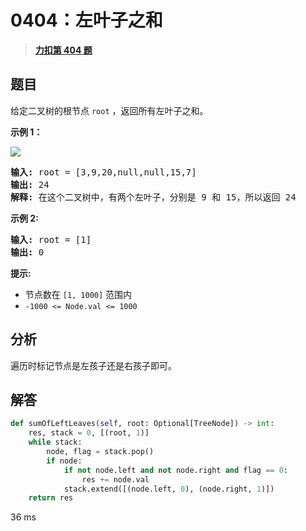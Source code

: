 # 0404：左叶子之和


> <u>**[力扣第 404 题](https://leetcode.cn/problems/sum-of-left-leaves/)**</u>

## 题目

<p>给定二叉树的根节点 <code>root</code> ，返回所有左叶子之和。</p>



<p><strong>示例 1：</strong></p>

<p><img src="https://assets.leetcode.com/uploads/2021/04/08/leftsum-tree.jpg" /></p>

<pre>
<strong>输入:</strong> root = [3,9,20,null,null,15,7]
<strong>输出:</strong> 24
<strong>解释:</strong> 在这个二叉树中，有两个左叶子，分别是 9 和 15，所以返回 24
</pre>

<p><strong>示例 2:</strong></p>

<pre>
<strong>输入:</strong> root = [1]
<strong>输出:</strong> 0
</pre>



<p><strong>提示:</strong></p>

<ul>
<li>节点数在 <code>[1, 1000]</code> 范围内</li>
<li><code>-1000 &lt;= Node.val &lt;= 1000</code></li>
</ul>




## 分析

遍历时标记节点是左孩子还是右孩子即可。

## 解答

```python
def sumOfLeftLeaves(self, root: Optional[TreeNode]) -> int:
    res, stack = 0, [(root, 1)]
    while stack:
        node, flag = stack.pop()
        if node:
            if not node.left and not node.right and flag == 0:
                res += node.val
            stack.extend([(node.left, 0), (node.right, 1)])
    return res
```
36 ms
